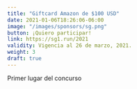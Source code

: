 ```yaml
---
title: "Giftcard Amazon de $100 USD"
date: 2021-01-06T18:26:06-06:00
image: "/images/sponsors/sg.png"
button: ¡Quiero participar!
link: https://sg1.run/2021
validity: Vigencia al 26 de marzo, 2021.
weight: 3
draft: true
---
```

 
Primer lugar del concurso

